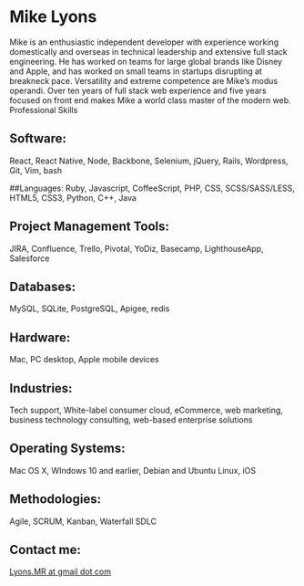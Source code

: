 # Mike Lyons

Mike is an enthusiastic independent developer with experience working domestically and overseas in technical leadership and extensive full stack engineering. He has worked on teams for large global brands like Disney and Apple, and has worked on small teams in startups disrupting at breakneck pace. Versatility and extreme competence are Mike’s modus operandi. Over ten years of full stack web experience and five years focused on front end makes Mike a world class master of the modern web.
Professional Skills

## Software: 
React, React Native, Node, Backbone, Selenium, jQuery, Rails, Wordpress, Git, Vim, bash

##Languages: 
Ruby, Javascript, CoffeeScript, PHP, CSS, SCSS/SASS/LESS, HTML5, CSS3, Python, C++, Java

## Project Management Tools:
JIRA, Confluence, Trello, Pivotal, YoDiz, Basecamp, LighthouseApp, Salesforce

## Databases: 
MySQL, SQLite, PostgreSQL, Apigee, redis

## Hardware: 
Mac, PC desktop, Apple mobile devices

## Industries: 
Tech support, White-label consumer cloud, eCommerce, web marketing, business technology consulting, web-based enterprise solutions

## Operating Systems: 
Mac OS X, WIndows 10 and earlier, Debian and Ubuntu Linux, iOS

## Methodologies: 
Agile, SCRUM, Kanban, Waterfall SDLC

## Contact me: 
[Lyons.MR at gmail dot com](mailto:lyons.mr@gmail.com)
